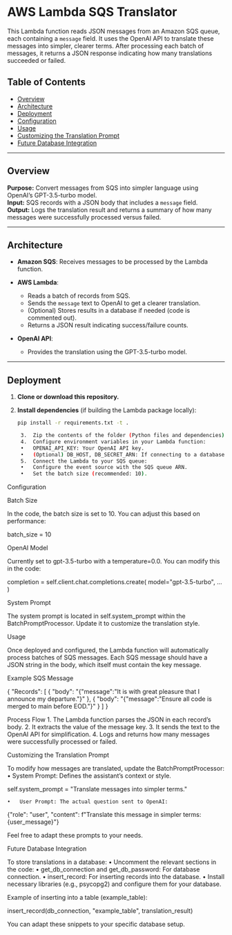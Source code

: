 # AWS Lambda SQS Translator

This Lambda function reads JSON messages from an Amazon SQS queue, each containing a `message` field. It uses the OpenAI API to translate these messages into simpler, clearer terms. After processing each batch of messages, it returns a JSON response indicating how many translations succeeded or failed.

## Table of Contents

- [Overview](#overview)
- [Architecture](#architecture)
- [Deployment](#deployment)
- [Configuration](#configuration)
- [Usage](#usage)
- [Customizing the Translation Prompt](#customizing-the-translation-prompt)
- [Future Database Integration](#future-database-integration)

---

## Overview

**Purpose:** Convert messages from SQS into simpler language using OpenAI’s GPT-3.5-turbo model.  
**Input:** SQS records with a JSON body that includes a `message` field.  
**Output:** Logs the translation result and returns a summary of how many messages were successfully processed versus failed.

---

## Architecture

- **Amazon SQS**: Receives messages to be processed by the Lambda function.

- **AWS Lambda**:
  - Reads a batch of records from SQS.
  - Sends the `message` text to OpenAI to get a clearer translation.
  - (Optional) Stores results in a database if needed (code is commented out).
  - Returns a JSON result indicating success/failure counts.

- **OpenAI API**:
  - Provides the translation using the GPT-3.5-turbo model.

---

## Deployment

1. **Clone or download this repository.**

2. **Install dependencies** (if building the Lambda package locally):
   ```bash
   pip install -r requirements.txt -t .

	3.	Zip the contents of the folder (Python files and dependencies), then upload to AWS Lambda, or deploy using a CI/CD tool (e.g., AWS SAM, Serverless Framework, Terraform).
	4.	Configure environment variables in your Lambda function:
	•	OPENAI_API_KEY: Your OpenAI API key.
	•	(Optional) DB_HOST, DB_SECRET_ARN: If connecting to a database later.
	5.	Connect the Lambda to your SQS queue:
	•	Configure the event source with the SQS queue ARN.
	•	Set the batch size (recommended: 10).

Configuration

Batch Size

In the code, the batch size is set to 10. You can adjust this based on performance:

batch_size = 10

OpenAI Model

Currently set to gpt-3.5-turbo with a temperature=0.0. You can modify this in the code:

completion = self.client.chat.completions.create(
    model="gpt-3.5-turbo",
    ...
)

System Prompt

The system prompt is located in self.system_prompt within the BatchPromptProcessor. Update it to customize the translation style.

Usage

Once deployed and configured, the Lambda function will automatically process batches of SQS messages. Each SQS message should have a JSON string in the body, which itself must contain the key message.

Example SQS Message

{
  "Records": [
    {
      "body": "{\"message\":\"It is with great pleasure that I announce my departure.\"}"
    },
    {
      "body": "{\"message\":\"Ensure all code is merged to main before EOD.\"}"
    }
  ]
}

Process Flow
	1.	The Lambda function parses the JSON in each record’s body.
	2.	It extracts the value of the message key.
	3.	It sends the text to the OpenAI API for simplification.
	4.	Logs and returns how many messages were successfully processed or failed.

Customizing the Translation Prompt

To modify how messages are translated, update the BatchPromptProcessor:
	•	System Prompt: Defines the assistant’s context or style.

self.system_prompt = "Translate messages into simpler terms."


	•	User Prompt: The actual question sent to OpenAI:

{"role": "user", "content": f"Translate this message in simpler terms: {user_message}"}



Feel free to adapt these prompts to your needs.

Future Database Integration

To store translations in a database:
	•	Uncomment the relevant sections in the code:
	•	get_db_connection and get_db_password: For database connection.
	•	insert_record: For inserting records into the database.
	•	Install necessary libraries (e.g., psycopg2) and configure them for your database.

Example of inserting into a table (example_table):

insert_record(db_connection, "example_table", translation_result)

You can adapt these snippets to your specific database setup.
